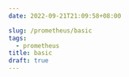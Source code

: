 ```yaml
---
date: 2022-09-21T21:09:58+08:00

slug: /prometheus/basic
tags:
  - prometheus
title: basic
draft: true
---
```

